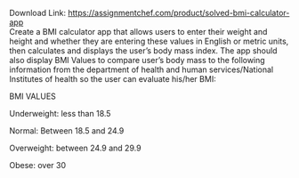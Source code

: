 Download Link: https://assignmentchef.com/product/solved-bmi-calculator-app
<br>
Create a BMI calculator app that allows users to enter their weight and height and whether they are entering these values in English or metric units, then calculates and displays the user’s body mass index. The app should also display BMI Values to compare user’s body mass to  the following information from the department of health and human services/National Institutes of health so the user can evaluate his/her BMI:

BMI VALUES

Underweight: less than 18.5

Normal: Between 18.5 and 24.9

Overweight: between 24.9 and 29.9

Obese: over 30